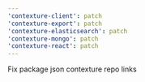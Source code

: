 ```yaml
---
'contexture-client': patch
'contexture-export': patch
'contexture-elasticsearch': patch
'contexture-mongo': patch
'contexture-react': patch
---
```


Fix package json contexture repo links
